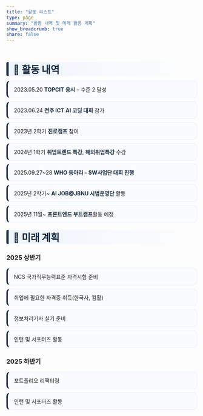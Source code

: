 ```yaml
---
title: "활동 리스트"
type: page
summary: "활동 내역 및 미래 활동 계획"
show_breadcrumb: true
share: false
---
```


<style>
/* ===== KJH — Roadmap (type: page) scoped styles ===== */
.kjh-roadmap{
  --navy:#172a3eff;
  --sky:#172a3eff;
  --mint:#172a3eff;
  --chip:#EEF5FF;
  --line:#E8EEF7;
  --bg:#FAFBFE;
  padding: 1.25rem 0;
}

.kjh-roadmap h2{
  font-size: 1.6rem;
  font-weight: 800;
  color: var(--navy);
  margin: 1rem 0 .75rem;
  padding-left: 12px;
  border-left: 6px solid var(--sky);
  background: linear-gradient(90deg, rgba(58,134,255,.08), transparent);
  border-radius: 4px;
}

.kjh-roadmap h2 + h2 {
  margin-top: 4rem; /* 활동 내역과 미래 계획 사이 간격 확대 */
}

.kjh-roadmap ul{ 
  list-style:none; 
  padding-left:0; 
  margin: .5rem 0 1.2rem;
}

.kjh-roadmap li{
  position: relative;
  background: var(--bg);
  border: 1px solid var(--line);
  border-left: 4px solid var(--sky);
  padding: .75rem 1rem;
  margin: .55rem 0;
  border-radius: 10px;
  transition: background .25s ease, transform .12s ease;
}
.kjh-roadmap li:hover{ background:#F2F7FF; transform: translateY(-1px); }

.kjh-roadmap strong{ color: var(--sky); }
.kjh-roadmap em{ color: var(--mint); }

/* Dark mode */
.dark .kjh-roadmap{
  --bg:#121823;
  --line:#263042;
  --chip:#1E293B;
}
.dark .kjh-roadmap li{ background: var(--bg); border-color: var(--line); }
.dark .kjh-roadmap h2{ background: linear-gradient(90deg, rgba(58,134,255,.12), transparent); }
</style>

<div class="kjh-roadmap">

## 🧭 활동 내역
- 2023.05.20 **TOPCIT 응시** – 수준 2 달성
- 2023.06.24 **전주 ICT AI 코딩 대회** 참가
- 2023년 2학기 **진로캠프** 참여
- 2024년 1학기 **취업트렌드 특강**, **해외취업특강** 수강
- 2025.09.27~28 **WHO 동아리 – SW사업단 대회 진행**
- 2025년 2학기~ **AI JOB@JBNU 시범운영단** 활동
- 2025년 11월~ **프론트엔드 부트캠프**활동 <span class="chip pending">예정</span>

## 🚀 미래 계획
### 2025 상반기
- NCS 국가직무능력표준 자격시험 준비
- 취업에 필요한 자격증 취득(한국사, 컴활)
- 정보처리기사 실기 준비
- 인턴 및 서포터즈 활동

### 2025 하반기
- 포트폴리오 리팩터링
- 인턴 및 서포터즈 활동
</div>
